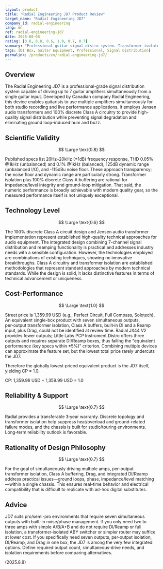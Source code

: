 ```yaml
---
layout: product
title: "Radial Engineering JD7 Product Review"
target_name: "Radial Engineering JD7"
company_id: radial-engineering
lang: en
ref: radial-engineering-jd7
date: 2025-08-08
rating: [3.8, 0.8, 0.6, 1.0, 0.7, 0.7]
summary: "Professional guitar signal distro system. Transformer-isolated Class A buffering drives 7 amps simultaneously with integrated DI and Reamp."
tags: [DI Box, Guitar Equipment, Professional, Signal Distribution]
permalink: /products/en/radial-engineering-jd7/
---
```

## Overview

The Radial Engineering JD7 is a professional-grade signal distribution system capable of driving up to 7 guitar amplifiers simultaneously from a single guitar input. Developed by Canadian company Radial Engineering, this device enables guitarists to use multiple amplifiers simultaneously for both studio recording and live performance applications. It employs Jensen audio transformers and 100% discrete Class A circuitry to provide high-quality signal distribution while preventing signal degradation and eliminating ground loop-induced hum and buzz.

## Scientific Validity

$$ \Large \text{0.8} $$

Published specs list 20Hz–20kHz (±1dB) frequency response, THD 0.05% @1kHz (unbalanced) and 0.1% @1kHz (balanced), 125dB dynamic range (unbalanced I/O), and -115dBu noise floor. These approach transparency; the noise floor and dynamic range are particularly strong. Transformer isolation plus 100% discrete Class A buffering are rational for impedance/level integrity and ground-loop mitigation. That said, the numeric performance is broadly achievable with modern quality gear, so the measured performance itself is not uniquely exceptional.

## Technology Level

$$ \Large \text{0.6} $$

The 100% discrete Class A circuit design and Jensen audio transformer implementation represent established high-quality technical approaches for audio equipment. The integrated design combining 7-channel signal distribution and reamping functionality is practical and addresses industry needs with a sensible configuration. However, the technologies employed are combinations of existing techniques, showing no innovative breakthroughs. Class A circuitry and transformer isolation are established methodologies that represent standard approaches by modern technical standards. While the design is solid, it lacks distinctive features in terms of technical advancement or uniqueness.

## Cost-Performance

$$ \Large \text{1.0} $$

Street price is 1,359.99 USD (e.g., Perfect Circuit, Full Compass, Solotech). An equivalent single-box product with seven simultaneous outputs, per‑output transformer isolation, Class A buffers, built‑in DI and a Reamp input, plus Drag, could not be identified at review time. Radial JX44 V2 provides fewer outputs; Little Labs PCP Instrument Distro offers three outputs and requires separate DI/Reamp boxes, thus failing the "equivalent performance (key specs within ±5%)" criterion. Combining multiple devices can approximate the feature set, but the lowest total price rarely undercuts the JD7.

Therefore the globally lowest‑priced equivalent product is the JD7 itself, yielding CP = 1.0.

CP: 1,359.99 USD ÷ 1,359.99 USD = 1.0

## Reliability & Support

$$ \Large \text{0.7} $$

Radial provides a transferable 3‑year warranty. Discrete topology and transformer isolation help suppress heat/overload and ground-related failure modes, and the chassis is built for studio/touring environments. Long-term reliability outlook is favorable.

## Rationality of Design Philosophy

$$ \Large \text{0.7} $$

For the goal of simultaneously driving multiple amps, per-output transformer isolation, Class A buffering, Drag, and integrated DI/Reamp address practical issues—ground loops, phase, impedance/level matching—within a single chassis. This ensures real-time behavior and electrical compatibility that is difficult to replicate with ad-hoc digital substitutes.

## Advice

JD7 suits pro/semi-pro environments that require seven simultaneous outputs with built-in noise/phase management. If you only need two to three amps with simple A/B/A+B and do not require DI/Reamp or full isolation, a transformer‑isolated ABY switcher or simpler router may suffice at lower cost. If you specifically need seven outputs, per‑output isolation, DI/Reamp, and Drag in one box, the JD7 is among the very few integrated options. Define required output count, simultaneous‑drive needs, and isolation requirements before comparing alternatives.

(2025.8.8)